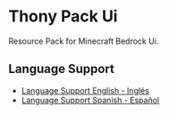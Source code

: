 # Thony Pack Ui
Resource Pack for Minecraft Bedrock Ui.

## Language Support
- [Language Support English - Inglés](README-en.md)
- [Language Support Spanish - Español](README-es.md)
